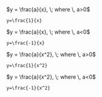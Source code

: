 $y = \frac{a}{x}, \; where \, a>0$
```desmos-graph
y=\frac{1}{x}
```

$y = \frac{a}{x}, \; where \, a<0$
```desmos-graph
y=\frac{-1}{x}
```

$y = \frac{a}{x^2}, \; where \, a>0$
```desmos-graph
y=\frac{1}{x^2}
```

$y = \frac{a}{x^2}, \; where \, a<0$
```desmos-graph
y=\frac{-1}{x^2}
```